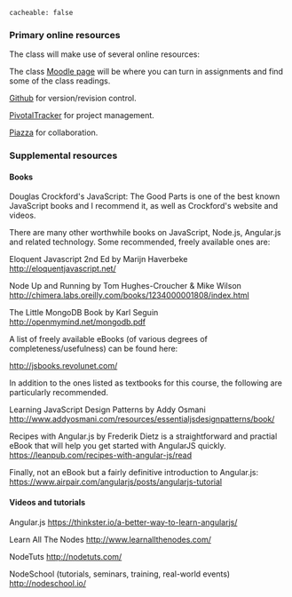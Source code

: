 ```
cacheable: false
```
### Primary online resources

The class will make use of several online resources:

The class [Moodle page](https://moodle.pugetsound.edu/moodle/course/view.php?id=9924) will be where you can turn in assignments and find some of the class readings.

[Github](https://github.com/UPS-CS240-F15) for version/revision control.

[PivotalTracker](https://www.pivotaltracker.com) for project management.

[Piazza](https://piazza.com/pugetsound/fall2015/csci240/home) for collaboration.

### Supplemental resources

#### Books

Douglas Crockford's JavaScript: The Good Parts is one of the best known
JavaScript books and I recommend it, as well as Crockford's website and videos.

There are many other worthwhile books on JavaScript, Node.js, Angular.js
and related technology. Some recommended, freely available ones are:

Eloquent Javascript 2nd Ed by Marijn Haverbeke
http://eloquentjavascript.net/

Node Up and Running by Tom Hughes-Croucher & Mike Wilson
http://chimera.labs.oreilly.com/books/1234000001808/index.html

The Little MongoDB Book by Karl Seguin
http://openmymind.net/mongodb.pdf

A list of freely available eBooks (of various degrees of completeness/usefulness)
can be found here:

http://jsbooks.revolunet.com/

In addition to the ones listed as textbooks for this course, the following are
particularly recommended.

Learning JavaScript Design Patterns by Addy Osmani
http://www.addyosmani.com/resources/essentialjsdesignpatterns/book/

Recipes with Angular.js by Frederik Dietz is a straightforward and practial eBook that
will help you get started with AngularJS quickly.
https://leanpub.com/recipes-with-angular-js/read


Finally, not an eBook but a fairly definitive introduction to Angular.js:
https://www.airpair.com/angularjs/posts/angularjs-tutorial


#### Videos and tutorials

Angular.js
https://thinkster.io/a-better-way-to-learn-angularjs/

Learn All The Nodes
http://www.learnallthenodes.com/

NodeTuts
http://nodetuts.com/

NodeSchool (tutorials, seminars, training, real-world events)
http://nodeschool.io/
